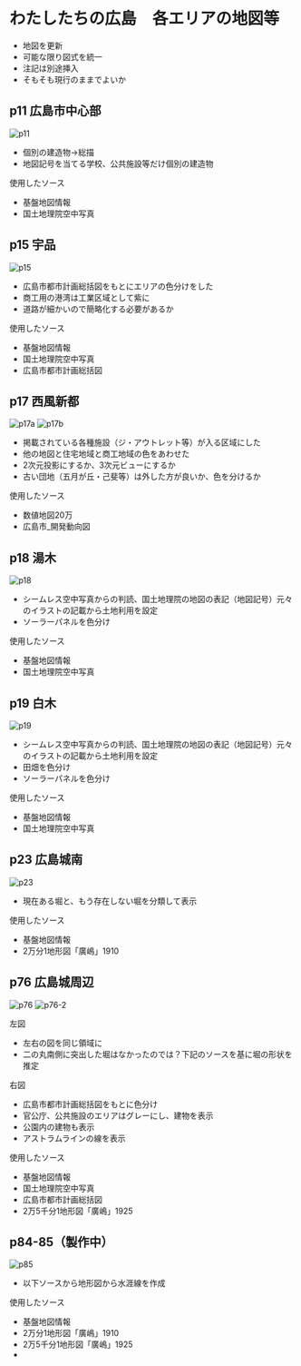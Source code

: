 # わたしたちの広島　各エリアの地図等

- 地図を更新
- 可能な限り図式を統一
- 注記は別途挿入
- そもそも現行のままでよいか

## p11 広島市中心部

![p11](https://github.com/GoodLemurian/watashitachi-maps/blob/main/images/p11.png?raw=true "p11")

- 個別の建造物→総描
- 地図記号を当てる学校、公共施設等だけ個別の建造物

使用したソース
- 基盤地図情報
- 国土地理院空中写真


## p15 宇品

![p15](https://github.com/GoodLemurian/watashitachi-maps/blob/main/images/p15.png?raw=true "p15")

- 広島市都市計画総括図をもとにエリアの色分けをした
- 商工用の港湾は工業区域として紫に
- 道路が細かいので簡略化する必要があるか

使用したソース
- 基盤地図情報
- 国土地理院空中写真
- 広島市都市計画総括図


## p17 西風新都

![p17a](https://github.com/GoodLemurian/watashitachi-maps/blob/main/images/p17a.png?raw=true "p17")
![p17b](https://github.com/GoodLemurian/watashitachi-maps/blob/main/images/p17b.png?raw=true "p17")

- 掲載されている各種施設（ジ・アウトレット等）が入る区域にした
- 他の地図と住宅地域と商工地域の色をあわせた
- 2次元投影にするか、3次元ビューにするか
- 古い団地（五月が丘・己斐等）は外した方が良いか、色を分けるか

使用したソース
- 数値地図20万
- 広島市_開発動向図


## p18 湯木

![p18](https://github.com/GoodLemurian/watashitachi-maps/blob/main/images/p18.png?raw=true "p18")

- シームレス空中写真からの判読、国土地理院の地図の表記（地図記号）元々のイラストの記載から土地利用を設定
- ソーラーパネルを色分け

使用したソース
- 基盤地図情報
- 国土地理院空中写真


## p19 白木

![p19](https://github.com/GoodLemurian/watashitachi-maps/blob/main/images/p19.png?raw=true "p19")

- シームレス空中写真からの判読、国土地理院の地図の表記（地図記号）元々のイラストの記載から土地利用を設定
- 田畑を色分け
- ソーラーパネルを色分け

使用したソース
- 基盤地図情報
- 国土地理院空中写真


## p23 広島城南

![p23](https://github.com/GoodLemurian/watashitachi-maps/blob/main/images/P23.png?raw=true "p23")

- 現在ある堀と、もう存在しない堀を分類して表示

使用したソース
- 基盤地図情報
- 2万分1地形図「廣嶋」1910


## p76 広島城周辺

![p76](https://github.com/GoodLemurian/watashitachi-maps/blob/main/images/P76.png?raw=true "p76")
![p76-2](https://github.com/GoodLemurian/watashitachi-maps/blob/main/images/P76-2.png?raw=true "p76-2")

左図
- 左右の図を同じ領域に
- 二の丸南側に突出した堀はなかったのでは？下記のソースを基に堀の形状を推定

右図
- 広島市都市計画総括図をもとに色分け
- 官公庁、公共施設のエリアはグレーにし、建物を表示
- 公園内の建物も表示
- アストラムラインの線を表示

使用したソース
- 基盤地図情報
- 国土地理院空中写真
- 広島市都市計画総括図
- 2万5千分1地形図「廣嶋」1925


## p84-85（製作中）

![p85](https:// "p85")

- 以下ソースから地形図から水涯線を作成

使用したソース
- 基盤地図情報
- 2万分1地形図「廣嶋」1910
- 2万5千分1地形図「廣嶋」1925
- 

